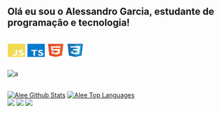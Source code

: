 ## Olá eu sou o Alessandro Garcia, estudante de programação e tecnologia!

<div style="display: inline_block"><br>
  <img align="center" alt="Rafa-Js" height="30" width="40" src="https://raw.githubusercontent.com/devicons/devicon/master/icons/javascript/javascript-plain.svg">
  <img align="center" alt="Rafa-Ts" height="30" width="40" src="https://raw.githubusercontent.com/devicons/devicon/master/icons/typescript/typescript-plain.svg">
  <img align="center" alt="Rafa-HTML" height="30" width="40" src="https://raw.githubusercontent.com/devicons/devicon/master/icons/html5/html5-original.svg">
  <img align="center" alt="Rafa-CSS" height="30" width="40" src="https://raw.githubusercontent.com/devicons/devicon/master/icons/css3/css3-original.svg">
</div>
  
  ##

![a](https://github-readme-stats.vercel.app/api?username=AleeGarcia&show_icons=true&theme=tokyonight)

<br/>
  <a href="https://github.com/AleeGarcia/AleeGarcia.git"><img alt="Alee Github Stats" height="180em" src="https://github-readme-stats.vercel.app/api?username=AleeGarcia&show_icons=true&count_private=true&theme=react&hide_border=true&bg_color=0D1117" /></a>
  <a href="https://github.com/AleeGarcia/AleeGarcia.git"><img alt="Alee Top Languages" height="180em" src="https://github-readme-stats.vercel.app/api/top-langs/?username=AleeGarcia&langs_count=10&count_private=true&layout=compact&theme=react&hide_border=true&bg_color=0D1117&hide=javascript" /></a>
  <br/>
 
<div> 
  <a href="#" target="_blank"><img src="https://img.shields.io/badge/-Instagram-%23E4405F?style=for-the-badge&logo=instagram&logoColor=white" target="_blank"></a>
  <a href = "#"><img src="https://img.shields.io/badge/-Gmail-%23333?style=for-the-badge&logo=gmail&logoColor=white" target="_blank"></a>
  <a href="#" target="_blank"><img src="https://img.shields.io/badge/-LinkedIn-%230077B5?style=for-the-badge&logo=linkedin&logoColor=white" target="_blank"></a> 
  
</div>
